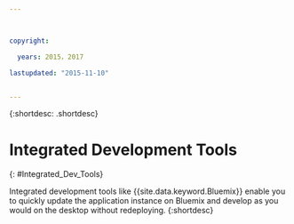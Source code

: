 ```yaml
---



copyright:

  years: 2015，2017

lastupdated: "2015-11-10"


---
```


{:shortdesc: .shortdesc}

# Integrated Development Tools
{: #Integrated_Dev_Tools}


Integrated development tools like {{site.data.keyword.Bluemix}} enable you to quickly update the application instance on Bluemix and develop as you would on the desktop without redeploying.
{:shortdesc}

